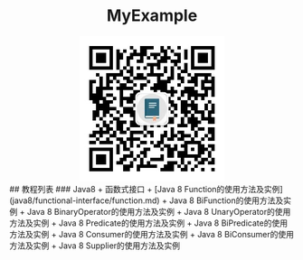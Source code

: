 <div align="center"><h1>MyExample</h1></div>
<div align="center"><img src="home/images/qrcode.jpg" /></div>
## 教程列表
### Java8
+ 函数式接口
  + [Java 8 Function的使用方法及实例](java8/functional-interface/function.md)
  + Java 8 BiFunction的使用方法及实例
  + Java 8 BinaryOperator的使用方法及实例
  + Java 8 UnaryOperator的使用方法及实例
  + Java 8 Predicate的使用方法及实例
  + Java 8 BiPredicate的使用方法及实例
  + Java 8 Consumer的使用方法及实例
  + Java 8 BiConsumer的使用方法及实例
  + Java 8 Supplier的使用方法及实例
